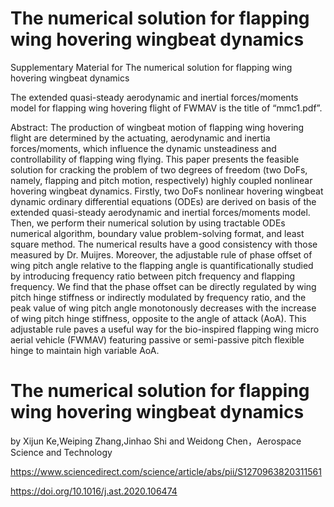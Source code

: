 ﻿# The numerical solution for flapping wing hovering wingbeat dynamics


Supplementary Material for
The numerical solution for flapping wing hovering wingbeat dynamics


The extended quasi-steady aerodynamic and inertial forces/moments model for flapping wing hovering flight of FWMAV is the title of “mmc1.pdf”. 


Abstract: The production of wingbeat motion of flapping wing hovering flight are determined by the actuating, aerodynamic and inertia forces/moments, which influence the dynamic unsteadiness and controllability of flapping wing flying. This paper presents the feasible solution for cracking the problem of two degrees of freedom (two DoFs, namely, flapping and pitch motion, respectively) highly coupled nonlinear hovering wingbeat dynamics. Firstly, two DoFs nonlinear hovering wingbeat dynamic ordinary differential equations (ODEs) are derived on basis of the extended quasi-steady aerodynamic and inertial forces/moments model. Then, we perform their numerical solution by using tractable ODEs numerical algorithm, boundary value problem-solving format, and least square method. The numerical results have a good consistency with those measured by Dr. Muijres. Moreover, the adjustable rule of phase offset of wing pitch angle relative to the flapping angle is quantificationally studied by introducing frequency ratio between pitch frequency and flapping frequency. We find that the phase offset can be directly regulated by wing pitch hinge stiffness or indirectly modulated by frequency ratio, and the peak value of wing pitch angle monotonously decreases with the increase of wing pitch hinge stiffness, opposite to the angle of attack (AoA). This adjustable rule paves a useful way for the bio-inspired flapping wing micro aerial vehicle (FWMAV) featuring passive or semi-passive pitch flexible hinge to maintain high variable AoA.


# The numerical solution for flapping wing hovering wingbeat dynamics

by Xijun Ke,Weiping Zhang,Jinhao Shi and Weidong Chen，Aerospace Science and Technology

https://www.sciencedirect.com/science/article/abs/pii/S1270963820311561

https://doi.org/10.1016/j.ast.2020.106474